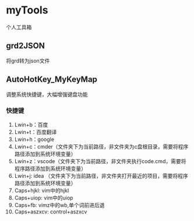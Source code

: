 # myTools
个人工具箱
## grd2JSON
将grd转为json文件
## AutoHotKey_MyKeyMap
调整系统快捷键，大幅增强键盘功能
### 快捷键
1. Lwin+b：百度
2. Lwin+t：百度翻译
3. Lwin+h：google
4. Lwin+c：cmder（文件夹下为当前路径，非文件夹为c盘根目录，需要将程序路径添加到系统环境变量）
5. Lwin+z：vscode（文件夹下为当前路径，非文件夹执行code.cmd，需要将程序路径添加到系统环境变量）
6. Lwin+j: idea （文件夹下为当前路径，非文件夹打开最近的项目，需要将程序路径添加到系统环境变量）
7. Caps+hjkl: vim中的hjkl
8. Caps+uiop: vim中的uiop
9. Caps+fb: vimz中的wb,单个词前进后退
10. Caps+aszxcv: control+aszxcv